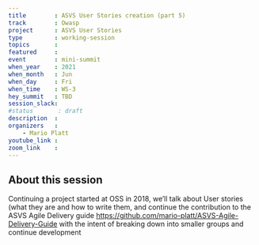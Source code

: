 ```yaml
---
title        : ASVS User Stories creation (part 5)
track        : Owasp
project      : ASVS User Stories
type         : working-session
topics       :
featured     :
event        : mini-summit
when_year    : 2021
when_month   : Jun
when_day     : Fri
when_time    : WS-3
hey_summit   : TBD
session_slack:
#status       : draft
description  :
organizers   :
    - Mario Platt
youtube_link :
zoom_link    :
---
```


## About this session
Continuing a project started at OSS in 2018, we’ll talk about User stories (what they are and how to write them, and continue the contribution to the ASVS Agile Delivery guide https://github.com/mario-platt/ASVS-Agile-Delivery-Guide with the intent of breaking down into smaller groups and continue development
